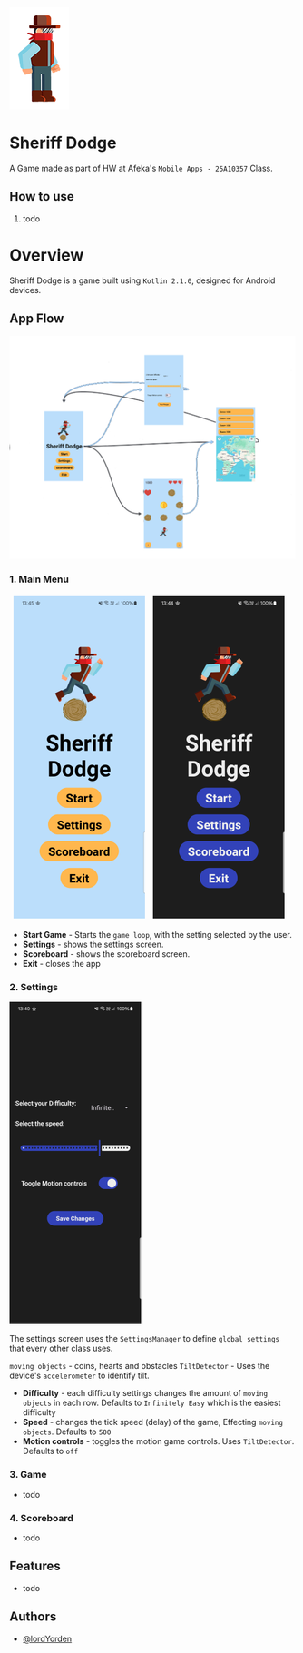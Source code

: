 <style>
td, th {
   border: none!important;
}
</style>

![Logo](./docs/logo.png)

# Sheriff Dodge

A Game made as part of HW at Afeka's `Mobile Apps - 25A10357` Class.

## How to use

1. todo

# Overview

Sheriff Dodge is a game built using `Kotlin 2.1.0`, designed for Android devices.

## App Flow

![Overview](./docs/app_overview.png)

### 1. Main Menu

| ![Settings Screen](./docs/main_menu.png) | ![Settings Screen](./docs/main_menu_dark.png) |
|------------------------------------------|-----------------------------------------------|

- **Start Game** - Starts the `game loop`, with the setting selected by the user.
- **Settings** - shows the settings screen.
- **Scoreboard** - shows the scoreboard screen.
- **Exit** - closes the app

### 2. Settings

![Settings Screen](./docs/settings_screen_dark.png)

The settings screen uses the `SettingsManager` to define `global settings` that every other class uses.

`moving objects` - coins, hearts and obstacles
`TiltDetector` - Uses the device's `accelerometer` to identify tilt.

- **Difficulty** - each difficulty settings changes the amount of `moving objects` in each row. Defaults to `Infinitely Easy` which is the easiest difficulty
- **Speed** - changes the tick speed (delay) of the game, Effecting `moving objects`. Defaults to `500`
- **Motion controls** - toggles the motion game controls. Uses `TiltDetector`. Defaults to `off`

### 3. Game

- todo

### 4. Scoreboard

- todo

## Features

- todo

## Authors

- [@lordYorden](https://github.com/lordYorden)

